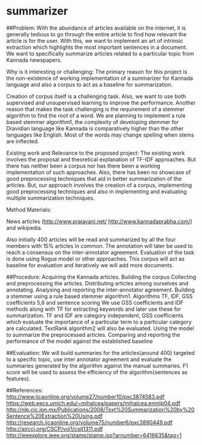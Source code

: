 # summarizer

##Problem:
With the abundance of articles available on the internet, it is generally tedious to go through the entire article to find how relevant the article is for the user. With this, we want to implement an art of intrinsic extraction which highlights the most important sentences in a document. We want to specifically summarize articles related to a particular topic from Kannada newspapers.

Why is it interesting or challenging:
The primary reason for this project is the non-existence of working implementation of a summarizer for Kannada language and also a corpus to act as a baseline for summarization. 

Creation of corpus itself is a challenging task. Also, we want to use both supervised and unsupervised learning to improve the performance. Another reason that makes the task challenging is the requirement of a stemmer algorithm to find the root of a word. We are planning to implement a rule based stemmer algorithm1, the complexity of developing stemmer for Dravidian language like Kannada is comparatively higher than the other languages like English. Most of the words may change spelling when stems are inflected.

Existing work and Relevance to the proposed project:
The existing work involves the proposal and theoretical explanation of TF-IDF approaches. But there has neither been a corpus nor has there been a working implementation of such approaches. Also, there has been no showcase of good preprocessing techniques that aid in better summarization of the articles. But, our approach involves the creation of a corpus, implementing good preprocessing techniques  and also in implementing and evaluating multiple summarization techniques.

Method
Materials:

News articles (http://www.prajavani.net/ http://www.kannadaprabha.com/) and wikipedia. 

Also initially 400 articles will be read and summarized by all the four members with 15% articles in common. The annotation will later be used to reach a consensus on the inter-annotator agreement. Evaluation of the task is done using Rogue model or other approaches. This corpus will act as baseline for evaluation and iteratively we will add more documents.

##Procedure:
Acquiring the Kannada articles.
Building the corpus
Collecting and preprocessing the articles.
Distributing articles among ourselves and annotating.
Analysing and reporting the inter-annotator agreement.
Building a stemmer using a rule based stemmer algorithm1.
Algorithms
TF, IDF, GSS coefficients 5,6 and sentence scoring
We use GSS coefficients and IDF methods along with TF for extracting keywords and later use these for summarization.
TF and IDF are category independent, GSS coefficients which evaluate the importance of a particular term to a particular category are calculated.
TextRank algorithm2  will also be evaluated.
Using the model to summarize the preprocessed articles.
Comparing and reporting the performance of the model against the established baseline

##Evaluation:
We will build summaries for the articles(around 400) targeted to a specific topic, use inter annotator agreement and evaluate the summaries generated by the algorithm against the manual summaries. F1 score will be used to assess the efficiency of the algorithm(sentences as features).

##References:
http://www.ijcaonline.org/volume27/number10/pxc3874583.pdf
https://web.eecs.umich.edu/~mihalcea/papers/mihalcea.emnlp04.pdf
http://nlp.cic.ipn.mx/Publications/2008/Text%20Summarization%20by%20Sentence%20Extraction%20Using.pdf
http://research.ijcaonline.org/volume75/number6/pxc3890449.pdf
http://airccj.org/CSCP/vol1/csit1311.pdf
http://ieeexplore.ieee.org/stamp/stamp.jsp?arnumber=6416635&tag=1






